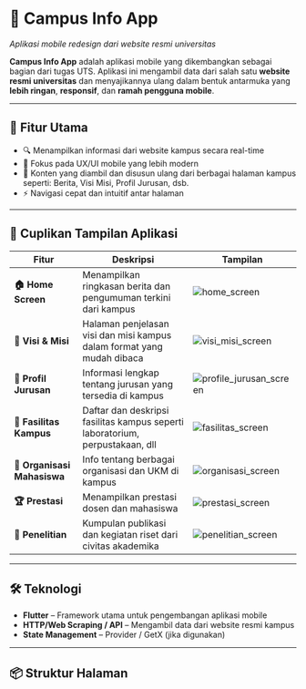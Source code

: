 # 📱 Campus Info App

_Aplikasi mobile redesign dari website resmi universitas_

**Campus Info App** adalah aplikasi mobile yang dikembangkan sebagai bagian dari tugas UTS. Aplikasi ini mengambil data dari salah satu **website resmi universitas** dan menyajikannya ulang dalam bentuk antarmuka yang **lebih ringan**, **responsif**, dan **ramah pengguna mobile**.

---

## 🚀 Fitur Utama

- 🔍 Menampilkan informasi dari website kampus secara real-time
- 🎯 Fokus pada UX/UI mobile yang lebih modern
- 📁 Konten yang diambil dan disusun ulang dari berbagai halaman kampus seperti: Berita, Visi Misi, Profil Jurusan, dsb.
- ⚡ Navigasi cepat dan intuitif antar halaman

---

## 📸 Cuplikan Tampilan Aplikasi

| Fitur | Deskripsi | Tampilan |
|------|-----------|----------|
| **🏠 Home Screen** | Menampilkan ringkasan berita dan pengumuman terkini dari kampus | ![home_screen](https://github.com/user-attachments/assets/69dd6ae2-4568-4bef-a44e-f211cf73c97c) |
| **🎯 Visi & Misi** | Halaman penjelasan visi dan misi kampus dalam format yang mudah dibaca | ![visi_misi_screen](https://github.com/user-attachments/assets/f5b7c3ba-5ba4-4178-9caf-7c44e794b746) |
| **🏫 Profil Jurusan** | Informasi lengkap tentang jurusan yang tersedia di kampus | ![profile_jurusan_screen](https://github.com/user-attachments/assets/fdeadf92-6a3c-49c7-a56f-e56250c49d4d) |
| **🏢 Fasilitas Kampus** | Daftar dan deskripsi fasilitas kampus seperti laboratorium, perpustakaan, dll | ![fasilitas_screen](https://github.com/user-attachments/assets/492355f8-fb76-4854-98ec-8e34a224587d) |
| **👥 Organisasi Mahasiswa** | Info tentang berbagai organisasi dan UKM di kampus | ![organisasi_screen](https://github.com/user-attachments/assets/b19491e0-d1e9-4537-b3b8-e70e1336173b) |
| **🏆 Prestasi** | Menampilkan prestasi dosen dan mahasiswa | ![prestasi_screen](https://github.com/user-attachments/assets/e1c4ee15-84c2-477e-8edd-0191774a14bb) |
| **🔬 Penelitian** | Kumpulan publikasi dan kegiatan riset dari civitas akademika | ![penelitian_screen](https://github.com/user-attachments/assets/1f2a8bd5-c97f-41dd-9849-97203f4d90d9) |

---

## 🛠️ Teknologi

- **Flutter** – Framework utama untuk pengembangan aplikasi mobile
- **HTTP/Web Scraping / API** – Mengambil data dari website resmi kampus
- **State Management** – Provider / GetX (jika digunakan)

---

## 📦 Struktur Halaman

